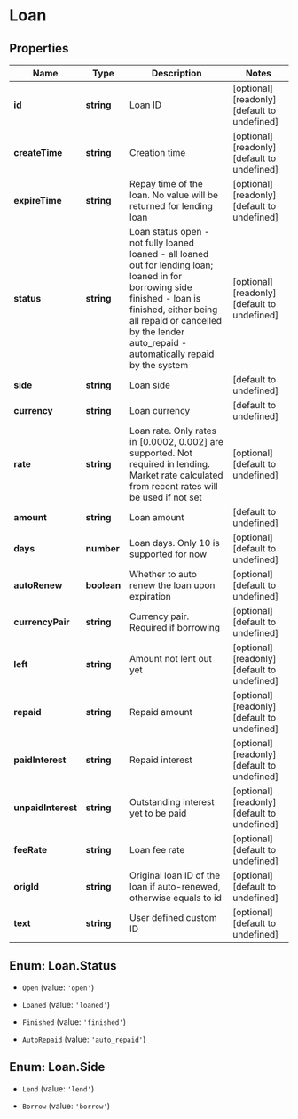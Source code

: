 # Loan

## Properties

Name | Type | Description | Notes
------------ | ------------- | ------------- | -------------
**id** | **string** | Loan ID | [optional] [readonly] [default to undefined]
**createTime** | **string** | Creation time | [optional] [readonly] [default to undefined]
**expireTime** | **string** | Repay time of the loan. No value will be returned for lending loan | [optional] [readonly] [default to undefined]
**status** | **string** | Loan status  open - not fully loaned loaned - all loaned out for lending loan; loaned in for borrowing side finished - loan is finished, either being all repaid or cancelled by the lender auto_repaid - automatically repaid by the system | [optional] [readonly] [default to undefined]
**side** | **string** | Loan side | [default to undefined]
**currency** | **string** | Loan currency | [default to undefined]
**rate** | **string** | Loan rate. Only rates in [0.0002, 0.002] are supported.  Not required in lending. Market rate calculated from recent rates will be used if not set | [optional] [default to undefined]
**amount** | **string** | Loan amount | [default to undefined]
**days** | **number** | Loan days. Only 10 is supported for now | [optional] [default to undefined]
**autoRenew** | **boolean** | Whether to auto renew the loan upon expiration | [optional] [default to undefined]
**currencyPair** | **string** | Currency pair. Required if borrowing | [optional] [default to undefined]
**left** | **string** | Amount not lent out yet | [optional] [readonly] [default to undefined]
**repaid** | **string** | Repaid amount | [optional] [readonly] [default to undefined]
**paidInterest** | **string** | Repaid interest | [optional] [readonly] [default to undefined]
**unpaidInterest** | **string** | Outstanding interest yet to be paid | [optional] [readonly] [default to undefined]
**feeRate** | **string** | Loan fee rate | [optional] [default to undefined]
**origId** | **string** | Original loan ID of the loan if auto-renewed, otherwise equals to id | [optional] [default to undefined]
**text** | **string** | User defined custom ID | [optional] [default to undefined]

## Enum: Loan.Status

* `Open` (value: `'open'`)

* `Loaned` (value: `'loaned'`)

* `Finished` (value: `'finished'`)

* `AutoRepaid` (value: `'auto_repaid'`)


## Enum: Loan.Side

* `Lend` (value: `'lend'`)

* `Borrow` (value: `'borrow'`)


